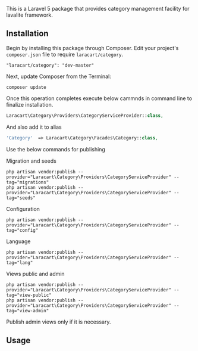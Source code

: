 This is a Laravel 5 package that provides category management facility for lavalite framework.

## Installation

Begin by installing this package through Composer. Edit your project's `composer.json` file to require `laracart/category`.

    "laracart/category": "dev-master"

Next, update Composer from the Terminal:

    composer update

Once this operation completes execute below cammnds in command line to finalize installation.

```php
Laracart\Category\Providers\CategoryServiceProvider::class,

```

And also add it to alias

```php
'Category'  => Laracart\Category\Facades\Category::class,
```

Use the below commands for publishing

Migration and seeds

    php artisan vendor:publish --provider="Laracart\Category\Providers\CategoryServiceProvider" --tag="migrations"
    php artisan vendor:publish --provider="Laracart\Category\Providers\CategoryServiceProvider" --tag="seeds"

Configuration

    php artisan vendor:publish --provider="Laracart\Category\Providers\CategoryServiceProvider" --tag="config"

Language

    php artisan vendor:publish --provider="Laracart\Category\Providers\CategoryServiceProvider" --tag="lang"

Views public and admin

    php artisan vendor:publish --provider="Laracart\Category\Providers\CategoryServiceProvider" --tag="view-public"
    php artisan vendor:publish --provider="Laracart\Category\Providers\CategoryServiceProvider" --tag="view-admin"

Publish admin views only if it is necessary.

## Usage


